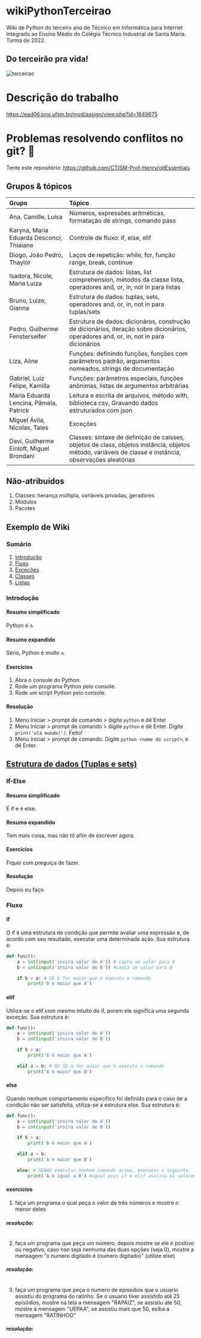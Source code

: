 # wikiPythonTerceirao
Wiki de Python do terceiro ano de Técnico em Informática para Internet Integrado ao Ensino Médio do Colégio Técnico Industrial de Santa Maria. Turma de 2022.

## Do terceirão pra vida!

![terceirao](images/terceirao.jpg)

# Descrição do trabalho

https://ead06.proj.ufsm.br/mod/assign/view.php?id=1649675

# Problemas resolvendo conflitos no git? 🤠

Tente este repositório: https://github.com/CTISM-Prof-Henry/gitEssentials

## Grupos & tópicos

| Grupo | Tópico |
|:------|:-------|
| Ana, Camille, Luísa | Números, expressões aritméticas, formatação de strings, comando pass |
| Karyna, Maria Eduarda Desconci, Thiaiane | Controle de fluxo: if, else, elif |
| Diogo, João Pedro, Thaylor | Laços de repetição: while, for, função range, break, continue |
| Isadora, Nicole, Maria Luiza | Estrutura de dados: listas, list comprehension, métodos da classe lista, operadores and, or, in, not in para listas |
| Bruno, Luize, Gianna | Estrutura de dados: tuplas, sets, operadores and, or, in, not in para tuplas/sets |
| Pedro, Guilherme Fensterseifer | Estrutura de dados: dicionáros, construção de dicionários, iteração sobre dicionários, operadores and, or, in, not in para dicionários |
| Liza, Aline | Funções: definindo funções, funções com parâmetros padrão, argumentos nomeados, strings de documentação |
| Gabriel, Luiz Felipe, Kamilla | Funções: parâmetros especiais, funções anônimas, listas de argumentos arbitrárias |
| Maria Eduarda Lencina, Pâmela, Patrick | Leitura e escrita de arquivos, método with, biblioteca csv, Gravando dados estruturados com json | 
| Miguel Ávila, Nicolas, Tales | Exceções |
| Davi, Guilherme Einloft, Miguel Brondani | Classes: sintaxe de definição de calsses, objetos de class, objetos instância, objetos método, variáveis de classe e instância, observações aleatórias |

## Não-atribuídos

1. Classes: herança múltipla, variáveis privadas, geradores
2. Módulos
3. Pacotes

## Exemplo de Wiki

### Sumário

1. [Introdução](#introdução)
2. [Fluxo](groups/fluxo.md)
3. [Exceções](groups/excecoes.md)
4. [Classes](groups/classes.md)
5. [Listas](groups/Listas.md)

### Introdução

#### Resumo simplificado

Python é 🔝

#### Resumo expandido

Sério, Python é muito 🔝

#### Exercícios

1. Abra o console do Python.
2. Rode um programa Python pelo console.
3. Rode um script Python pelo console.

#### Resolução

1. Menu Iniciar > prompt de comando > digite `python` e dê Enter
2. Menu Iniciar > prompt de comando > digite `python` e dê Enter. Digite `print('olá mundo!')`. Feito!
3. Menu Iniciar > prompt de comando. Digite `python <nome do script>`, e dê Enter.

## [Estrutura de dados (Tuplas e sets)](groups/estruturas_de_dados_(tuplas_e_sets).md)
### If-Else

#### Resumo simplificado

É if e é else.

#### Resumo expandido

Tem mais coisa, mas não tô afim de escrever agora.

#### Exercícios

Fiquei com preguiça de fazer.

#### Resolução

Depois eu faço.

<!-- comentario apenas para dividir do resto, atenção, area restrita -->

### Fluxo

#### if 

O if é uma estrutura de condição que permite avaliar uma expressão e, de acordo com seu resultado, executar uma determinada ação.
Sua estrutura é:

~~~~python
def func():
	a = int(input('insira valor de A')) # capta um valor para A
	b = int(input('insira valor de B')) #capta um valor para B

	if b > a: # SE b for maior que A executa o comando
		print('B é maior que A') 

~~~~

#### elif

Utiliza-se o elif com mesmo intuito do if, porem ele significa uma segunda exceção.
Sua estrutura é:

~~~~python
def func():
	a = int(input('insira valor de A'))
	b = int(input('insira valor de B'))

	if b > a:
		print('B é maior que A')

	elif a > b: # OU SE a for maior que b executa o comando
		print('A é maior que B')

~~~~

#### else

Quando nenhum comportamento específico foi definido para o caso de a condição não ser satisfeita, utiliza-se a estrutura else.
Sua estrutura é:

~~~~python
def func():
	a = int(input('insira valor de A'))
	b = int(input('insira valor de B'))

	if b > a:
		print('B é maior que A')

	elif a > b:
		print('A é maior que B')

	else: # SENAO executar nenhum comando acima, executar o seguinte
		print('A é igual a B') #igual pois if e elif analisa os valores diferentes

~~~~

#### exercicios 

1. faça um programa o qual peça o valor de três números e mostre o menor deles

##### resolução:

~~~~python

~~~~

2. faça um programa que peça um número, depois mostre se ele é positivo ou negativo, caso nao seja nenhuma das duas opções (seja 0), mostre a mensagem "o numero digitado é (numero digitado)" (utilize else)

##### resolução:

~~~~python

~~~~

3. faça um programa que peça o numero de episodios que o usuario assistiu do programa do ratinho. Se o usuario tiver assistido até 25 episódios, mostre na tela a mensagem "RAPAIZ", se assistiu ate 50, mostre a mensagem "UEPAA", se assistiu mais que 50, exiba a mensagem "RATINHOO"

##### resolução:

~~~~python

~~~~

<!-- comentario apenas para dividir do resto, atenção, saindo da area restrita -->
